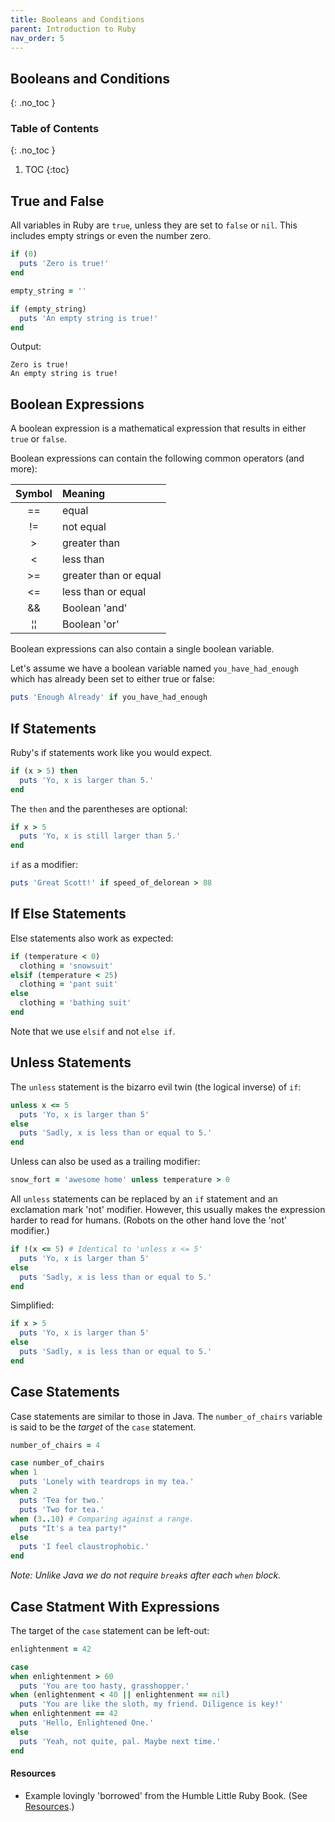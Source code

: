 ```yaml
---
title: Booleans and Conditions
parent: Introduction to Ruby
nav_order: 5
---
```


<!--prettier-ignore-start-->
## Booleans and Conditions
{: .no_toc }

### Table of Contents
{: .no_toc }

1. TOC
{:toc}

<!--prettier-ignore-end-->

## True and False

All variables in Ruby are `true`, unless they are set to `false` or `nil`. This includes empty strings or even the number zero.

```ruby
if (0)
  puts 'Zero is true!'
end

empty_string = ''

if (empty_string)
  puts 'An empty string is true!'
end
```

Output:

```
Zero is true!
An empty string is true!
```

## Boolean Expressions

A boolean expression is a mathematical expression that results in either `true` or `false`.

Boolean expressions can contain the following common operators (and more):

|      Symbol      | Meaning               |
| :--------------: | :-------------------- |
|        ==        | equal                 |
|        !=        | not equal             |
|        >         | greater than          |
|        <         | less than             |
|        >=        | greater than or equal |
|        <=        | less than or equal    |
|        &&        | Boolean 'and'         |
| &brvbar;&brvbar; | Boolean 'or'          |

Boolean expressions can also contain a single boolean variable.

Let's assume we have a boolean variable named `you_have_had_enough` which has already been set to either true or false:

```ruby
puts 'Enough Already' if you_have_had_enough
```

## If Statements

Ruby's if statements work like you would expect.

```ruby
if (x > 5) then
  puts 'Yo, x is larger than 5.'
end
```

The `then` and the parentheses are optional:

```ruby
if x > 5
  puts 'Yo, x is still larger than 5.'
end
```

`if` as a modifier:

```ruby
puts 'Great Scott!' if speed_of_delorean > 88
```

## If Else Statements

Else statements also work as expected:

```ruby
if (temperature < 0)
  clothing = 'snowsuit'
elsif (temperature < 25)
  clothing = 'pant suit'
else
  clothing = 'bathing suit'
end
```

Note that we use `elsif` and not `else if`.

## Unless Statements

The `unless` statement is the bizarro evil twin (the logical inverse) of `if`:

```ruby
unless x <= 5
  puts 'Yo, x is larger than 5'
else
  puts 'Sadly, x is less than or equal to 5.'
end
```

Unless can also be used as a trailing modifier:

```ruby
snow_fort = 'awesome home' unless temperature > 0
```

All `unless` statements can be replaced by an `if` statement and an exclamation mark 'not' modifier. However, this usually makes the expression harder to read for humans. (Robots on the other hand love the 'not' modifier.)

```ruby
if !(x <= 5) # Identical to 'unless x <= 5'
  puts 'Yo, x is larger than 5'
else
  puts 'Sadly, x is less than or equal to 5.'
end
```

Simplified:

```ruby
if x > 5
  puts 'Yo, x is larger than 5'
else
  puts 'Sadly, x is less than or equal to 5.'
end
```

## Case Statements

Case statements are similar to those in Java. The `number_of_chairs` variable is said to be the _target_ of the `case` statement.

```ruby
number_of_chairs = 4

case number_of_chairs
when 1
  puts 'Lonely with teardrops in my tea.'
when 2
  puts 'Tea for two.'
  puts 'Two for tea.'
when (3..10) # Comparing against a range.
  puts "It's a tea party!"
else
  puts 'I feel claustrophobic.'
end
```

_Note: Unlike Java we do not require `break`s after each `when` block._

## Case Statment With Expressions

The target of the `case` statement can be left-out:

```ruby
enlightenment = 42

case
when enlightenment > 60
  puts 'You are too hasty, grasshopper.'
when (enlightenment < 40 || enlightenment == nil)
  puts 'You are like the sloth, my friend. Diligence is key!'
when enlightenment == 42
  puts 'Hello, Enlightened One.'
else
  puts 'Yeah, not quite, pal. Maybe next time.'
end
```

#### Resources

- Example lovingly 'borrowed' from the Humble Little Ruby Book. (See [Resources](08-scope-and-more-resources.html#resources).)
